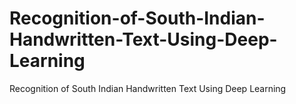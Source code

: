 # Recognition-of-South-Indian-Handwritten-Text-Using-Deep-Learning
Recognition of South Indian Handwritten Text Using Deep Learning
